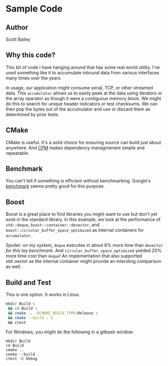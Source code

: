 # Sample Code

## Author

Scott Bailey <br>


## Why this code?

This bit of code I have hanging around that has some real world
utility. I've used something like it to accumulate inbound data from
various interfaces many times over the years.

In usage, our application might consume serial, TCP, or other streamed
data. This `accumulator` allows us to easily peek at the data using
iterators or the array operator as though it were a contiguous memory
block. We might do this to search for unique header indicators or test
checksums. We can then pop the bytes out of the accumulator and use or
discard them as determined by prior tests.


## CMake

CMake is useful. It's a solid choice for ensuring source can build
just about anywhere. And [CPM](https://github.com/cpm-cmake/CPM.cmake)
makes dependency managmenent simple and repeatable.


## Benchmark

You can't tell if something is efficient without
benchmarking. Google's
[benchmark](https://github.com/google/benchmark) seems pretty good for
this purpose.


## Boost

Boost is a great place to find libraries you might want to use but
don't yet exist in the standard library. In this example, we look at
the performance of `std::deque`, `boost::container::devector`, and
`boost::circular_buffer_space_optimized` as internal containers for
`accumulator`.

Spoiler: on my system, `deque` executes in about 6% more time than
`devector` _for this toy benchmark_. And
`circular_buffer_space_optimized` yielded 20% more time cost than
`deque`! An implementation that also supported std::vector as the
internal container might provide an intersting comparison as well.


## Build and Test

This is one option. It works in Linux.

```bash
mkdir Build \
 && cd Build \
 && cmake .. -DCMAKE_BUILD_TYPE=Release \
 && cmake --build . \
 && ctest
```

For Windows, you might do the following in a gitbash window:
```
mkdir Build
cd Build
cmake ..
cmake --build .
ctest -C Debug
```
